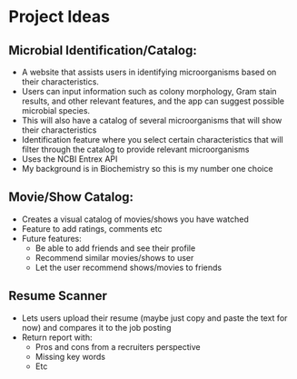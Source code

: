 # Project Ideas

## Microbial Identification/Catalog:

- A website that assists users in identifying microorganisms based on their characteristics.
- Users can input information such as colony morphology, Gram stain results, and other relevant features, and the app can suggest possible microbial species.
- This will also have a catalog of several microorganisms that will show their characteristics
- Identification feature where you select certain characteristics that will filter through the catalog to provide relevant microorganisms
- Uses the NCBI Entrex API
- My background is in Biochemistry so this is my number one choice

## Movie/Show Catalog:

- Creates a visual catalog of movies/shows you have watched
- Feature to add ratings, comments etc
- Future features:
  - Be able to add friends and see their profile
  - Recommend similar movies/shows to user
  - Let the user recommend shows/movies to friends

## Resume Scanner

- Lets users upload their resume (maybe just copy and paste the text for now) and compares it to the job posting
- Return report with:
  - Pros and cons from a recruiters perspective
  - Missing key words
  - Etc

